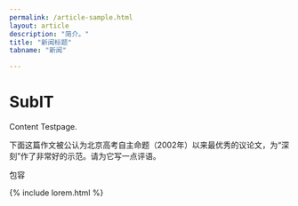 ```yaml
---
permalink: /article-sample.html
layout: article
description: "简介。"
title: "新闻标题"
tabname: "新闻"

---
```

# SubIT

Content Testpage.

下面这篇作文被公认为北京高考自主命题（2002年）以来最优秀的议论文，为“深刻”作了非常好的示范。请为它写一点评语。

<p centered>包容</p>

{% include lorem.html %}